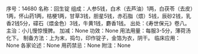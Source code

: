 序号：14680
名称：回生锭
组成：人参5钱，白术（去芦油）1两，白茯苓（去皮）1两，怀山药1两，桔梗1两，甘草3钱，胆星5钱，赤石脂（煨）5钱，辰砂2钱，乳香2钱5分，礞石（煨金色）3钱，牛黄1钱，麝香1钱。
出处：《寿世保元》卷八。
主治：小儿慢惊慢脾。
加减：None
功效：None
用法用量：每服3-5分，薄荷汤化下。
制备方法：上为末，捣匀，印作锭子，金箔为衣，阴干。
临床应用：None
各家论述：None
用药禁忌：None
附注：None

